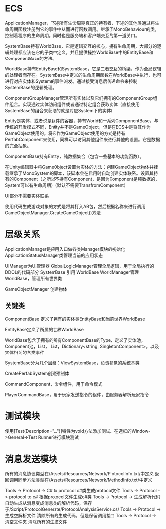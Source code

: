 # ECS

ApplicationManager，下述所有生命周期真正的持有者，下述的其他类通过将生命周期函数注册到它的事件中从而进行函数调用。继承了MonoBehaviour的类，控制着程序的生命周期。同时也是服务端和客户端交互的第一道关口。

SystemBase持有WorldBase，它是逻辑交互的核心，拥有生命周期，大部分的逻辑处理都应该在它的子类中定义，并且提供操控WorldBase中的EntityBase和ComponentBase的方法。

WorldBase持有EntityBase和SystemBase，它是二者交互的桥梁，作为全局逻辑的处理者而存在。SystemBase中定义的生命周期函数在WorldBase中执行，也可进行对应实体和System的事件派发。通过接受消息后传递命令来控制SystemBase的逻辑处理。

ComponentGroupManager管理所有实体以及它们拥有的ComponentGroup组件组合。实现通过实体访问组件或者通过特定组合获取实体（直接使用SystemBase的组合来获取的就是对应System下的实体）

Entity是实体，或者说是组件的容器，持有World和一系列ComponentBase，与传统的开发模式不同，Entity并不是GameObject，但是在ECS中是将其作为GameObject使用的。将它作为GameObject使用的方式是持有PerfabComponent来使用，同样可以访问其他组件来进行其他的设置。它是数据的完全抽象。

ComponentBase持有Entity，纯数据集合（包含一些基本的功能函数）。

在Unity编辑器中将GameObject设置为实体的方法：创建GameObject物体并挂载继承了MonoSystem<T>的脚本，该脚本会在启用时自动创建实体联系。设置其持有的Component（之所以不持有Component，是因为Component是纯数据的，System可以有生命周期）（默认不需要TransfromComponent）

UI部分不需要实体联系

使用代码生成游戏对象的方式是将其打入AB包，然后根据名称来进行调用GameObjectManager.CreateGameObject()方法

# 层级关系

ApplicationManager是应用入口做各类Manager模块的初始化
ApplicationStatusManager类管理当前的应用状态

UIManager为UI管理器
GlobalLogicManager管理全局逻辑，用于全局执行的DDOL的代码部分
SystemBase 引用 WorldBase
WorldManager管理WorldBase，管理所有世界类

GameObjectManager 创建物体

## 关键类

ComponentBase 定义了拥有的实体类EntityBase和当前世界WorldBase

EntityBase定义了所属的世界WorldBase

WorldBase包含了拥有的所有ComponentBase的Type，定义了实体池，Component池，List<SystemBase>， List<EntityBase>，Dictionary<string, SingletonComponent>。以及实体相关的各类事件

SystemBase分为几个层级：ViewSystemBase，负责视觉的系统基类

CreatePerfabSystem创建预制体

CommandComponent，命令组件，用于命令模式

PlayerCommandBase，用于玩家发送指令的组件，由服务器解析玩家指令

# 测试模块

使用[Test(Description="...")]特性为void方法添加测试。在选框的Window->General->Test Runner进行模块测试

# 消息发送模块

所有的消息协议类型在/Assets/Resources/Network/ProtocolInfo.txt/中定义
返回调用同步方法类型在/Assets/Resources/Network/MethodInfo.txt/中定义

Tools -> Protocol -> C# to protocol c#类生成protocol文件
Tools -> Protocol -> protocol to c# 根据protocol文件生成c#类
Tools -> Protocol -> 生成解析代码 自动生成从消息变成消息类的解析代码，保存于/Script/ProtocolGenerate/ProtocolAnalysisService.cs/
Tools -> Protocol -> 生成空解析文件 清除所有的生成代码，但是保留调用接口
Tools -> Protocol -> 清空文件夹 清除所有的生成文件
